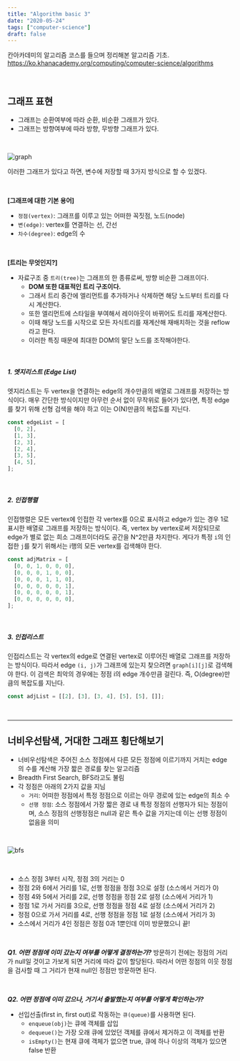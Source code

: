 ```yaml
---
title: "Algorithm basic 3"
date: "2020-05-24"
tags: ["computer-science"]
draft: false
---
```


칸아카데미의 알고리즘 코스를 들으며 정리해본 알고리즘 기초.
https://ko.khanacademy.org/computing/computer-science/algorithms

<br />

## 그래프 표현

- 그래프는 순환여부에 따라 순환, 비순환 그래프가 있다.
- 그래프는 방향여부에 따라 방향, 무방향 그래프가 있다.

<br />

![graph](https://cdn.kastatic.org/ka-cs-algorithms/directed_graph_for_challenge.png)

이러한 그래프가 있다고 하면, 변수에 저장할 때 3가지 방식으로 할 수 있겠다.

<br />

**[그래프에 대한 기본 용어]**

- `정점(vertex)`: 그래프를 이루고 있는 어떠한 꼭짓점, 노드(node)
- `변(edge)`: vertex를 연결하는 선, 간선
- `차수(degree)`: edge의 수

<br />

**[트리는 무엇인지?]**

- 자료구조 중 `트리(tree)`는 그래프의 한 종류로써, 방향 비순환 그래프이다.
  - **DOM 또한 대표적인 트리 구조이다.**
  - 그래서 트리 중간에 엘리먼트를 추가하거나 삭제하면 해당 노드부터 트리를 다시 계산한다.
  - 또한 엘리먼트에 스타일을 부여해서 레이아웃이 바뀌어도 트리를 재계산한다.
  - 이때 해당 노드를 시작으로 모든 자식트리를 재계산해 재배치하는 것을 reflow라고 한다.
  - 이러한 특징 때문에 최대한 DOM의 말단 노드를 조작해야한다.

<br />

##### 1. **엣지리스트 (Edge List)**

엣지리스트는 두 vertex을 연결하는 edge의 개수만큼의 배열로 그래프를 저장하는 방식이다. 매우 간단한 방식이지만 아무런 순서 없이 무작위로 들어가 있다면, 특정 edge를 찾기 위해 선형 검색을 해야 하고 이는 O(N)만큼의 복잡도를 지닌다.

```javascript
const edgeList = [
  [0, 2],
  [1, 3],
  [2, 3],
  [2, 4],
  [3, 5],
  [4, 5],
];
```

<br />

##### 2. **인접행렬**

인접행렬은 모든 vertex에 인접한 각 vertex를 0으로 표시하고 edge가 있는 경우 1로 표시한 배열로 그래프를 저장하는 방식이다. 즉, vertex by vertex로써 저장되므로 edge가 별로 없는 희소 그래프이더라도 공간을 N^2만큼 차지한다. 게다가 특정 `i`의 인접한 `j`를 찾기 위해서는 i행의 모든 vertex를 검색해야 한다.

```javascript
const adjMatrix = [
  [0, 0, 1, 0, 0, 0],
  [0, 0, 0, 1, 0, 0],
  [0, 0, 0, 1, 1, 0],
  [0, 0, 0, 0, 0, 1],
  [0, 0, 0, 0, 0, 1],
  [0, 0, 0, 0, 0, 0],
];
```

<br />

##### 3. **인접리스트**

인접리스트는 각 vertex의 edge로 연결된 vertex로 이루어진 배열로 그래프를 저장하는 방식이다. 따라서 edge `(i, j)`가 그래프에 있는지 찾으려면 `graph[i][j]`로 검색해야 한다. 이 검색은 최악의 경우에는 정점 i의 edge 개수만큼 걸린다. 즉, O(degree)만큼의 복잡도를 지닌다.

```javascript
const adjList = [[2], [3], [3, 4], [5], [5], []];
```

<br /><hr />

## 너비우선탐색, 거대한 그래프 횡단해보기

- 너비우선탐색은 주어진 소스 정점에서 다른 모든 정점에 이르기까지 거치는 edge의 수를 계산해 가장 짧은 경로를 찾는 알고리즘
- Breadth First Search, BFS라고도 불림
- 각 정점은 아래의 2가지 값을 지님
  - `거리`: 어떠한 정점에서 특정 정점으로 이르는 아무 경로에 있는 edge의 최소 수
  - `선행 정점`: 소스 정점에서 가장 짧은 경로 내 특정 정점의 선행자가 되는 정점이며, 소스 정점의 선행정점은 null과 같은 특수 값을 가지는데 이는 선행 정점이 없음을 의미

<br />

![bfs](https://cdn.kastatic.org/ka-perseus-images/3545933c2fca71e45a03f1bb1bf2933b75c60e02.png)

<br />

- 소스 정점 3부터 시작, 정점 3의 거리는 0
- 정점 2와 6에서 거리를 1로, 선행 정점을 정점 3으로 설정 (소스에서 거리가 0)
- 정점 4와 5에서 거리를 2로, 선행 정점을 정점 2로 설정 (소스에서 거리가 1)
- 정점 1로 가서 거리를 3으로, 선행 정점을 정점 4로 설정 (소스에서 거리가 2)
- 정점 0으로 가서 거리를 4로, 선행 정점을 정점 1로 설정 (소스에서 거리가 3)
- 소스에서 거리가 4인 정점은 정점 0과 1뿐인데 이미 방문했으니 끝!

<br />

**_Q1. 어떤 정점에 이미 갔는지 여부를 어떻게 결정하는가?_**
방문하기 전에는 정점의 거리가 null일 것이고 가보게 되면 거리에 따라 값이 할당된다. 따라서 어떤 정점의 이웃 정점을 검사할 때 그 거리가 현재 null인 정점만 방문하면 된다.

<br />

**_Q2. 어떤 정점에 이미 갔으나, 거기서 출발했는지 여부를 어떻게 확인하는가?_**

- 선입선출(first in, first out)로 작동하는 `큐(queue)`를 사용하면 된다.
  - `enqueue(obj)`는 큐에 객체를 삽입
  - `dequeue()`는 가장 오래 큐에 있었던 객체를 큐에서 제거하고 이 객체를 반환
  - `isEmpty()`는 현재 큐에 객체가 없으면 true, 큐에 하나 이상의 객체가 있으면 false 반환
